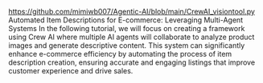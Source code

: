 
https://github.com/mimiwb007/Agentic-AI/blob/main/CrewAI_visiontool.py 
Automated Item Descriptions for E-commerce: Leveraging Multi-Agent Systems
In the following tutorial, we will focus on creating a framework using Crew AI where multiple AI agents will collaborate to analyze product images and generate descriptive content. This system can significantly enhance e-commerce efficiency by automating the process of item description creation, ensuring accurate and engaging listings that improve customer experience and drive sales.
